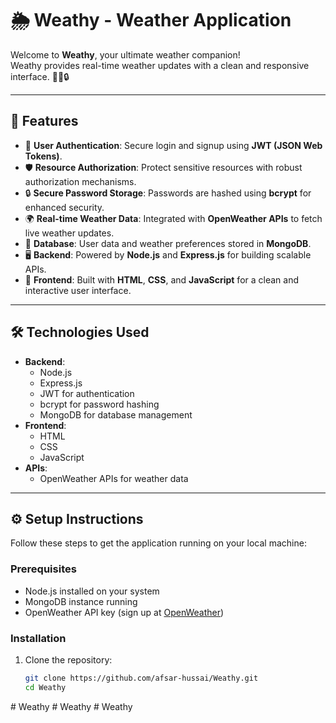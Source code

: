 # 🌦️ Weathy - Weather Application

Welcome to **Weathy**, your ultimate weather companion!  
Weathy provides real-time weather updates with a clean and responsive interface. 🧑‍💻🔒

---

## 🚀 Features

- 🔑 **User Authentication**: Secure login and signup using **JWT (JSON Web Tokens)**.
- 🛡️ **Resource Authorization**: Protect sensitive resources with robust authorization mechanisms.
- 🔒 **Secure Password Storage**: Passwords are hashed using **bcrypt** for enhanced security.
- 🌍 **Real-time Weather Data**: Integrated with **OpenWeather APIs** to fetch live weather updates.
- 📂 **Database**: User data and weather preferences stored in **MongoDB**.
- 🖥️ **Backend**: Powered by **Node.js** and **Express.js** for building scalable APIs.
- 🎨 **Frontend**: Built with **HTML**, **CSS**, and **JavaScript** for a clean and interactive user interface.

---

## 🛠️ Technologies Used

- **Backend**:
  - Node.js
  - Express.js
  - JWT for authentication
  - bcrypt for password hashing
  - MongoDB for database management
- **Frontend**:
  - HTML
  - CSS
  - JavaScript
- **APIs**:
  - OpenWeather APIs for weather data

---

## ⚙️ Setup Instructions

Follow these steps to get the application running on your local machine:

### Prerequisites
- Node.js installed on your system
- MongoDB instance running
- OpenWeather API key (sign up at [OpenWeather](https://openweathermap.org/))

### Installation

1. Clone the repository:
   ```bash
   git clone https://github.com/afsar-hussai/Weathy.git
   cd Weathy
#   W e a t h y  
 #   W e a t h y  
 #   W e a t h y  
 